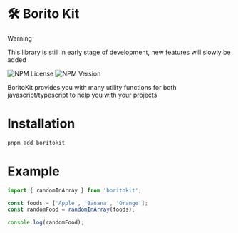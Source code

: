 # 🛠️ Borito Kit

> [!WARNING]
> This library is still in early stage of development, new features will slowly be added

![NPM License](https://img.shields.io/npm/l/boritokit?style=flat-square&color=green)
![NPM Version](https://img.shields.io/npm/v/boritokit?style=flat-square&color=green)

BoritoKit provides you with many utility functions for both javascript/typescript to help you with your projects

# Installation

```bash
pnpm add boritokit
```

# Example

```typescript
import { randomInArray } from 'boritokit';

const foods = ['Apple', 'Banana', 'Orange'];
const randomFood = randomInArray(foods);

console.log(randomFood);
```
